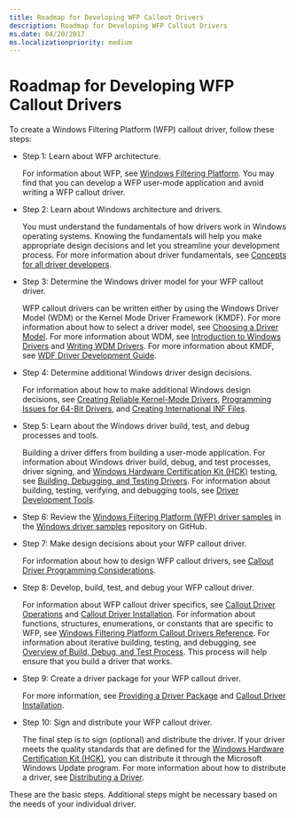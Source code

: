 ```yaml
---
title: Roadmap for Developing WFP Callout Drivers
description: Roadmap for Developing WFP Callout Drivers
ms.date: 04/20/2017
ms.localizationpriority: medium
---
```


# Roadmap for Developing WFP Callout Drivers


To create a Windows Filtering Platform (WFP) callout driver, follow these steps:

-   Step 1: Learn about WFP architecture.

    For information about WFP, see [Windows Filtering Platform](/windows/desktop/FWP/windows-filtering-platform-start-page). You may find that you can develop a WFP user-mode application and avoid writing a WFP callout driver.

-   Step 2: Learn about Windows architecture and drivers.

    You must understand the fundamentals of how drivers work in Windows operating systems. Knowing the fundamentals will help you make appropriate design decisions and let you streamline your development process. For more information about driver fundamentals, see [Concepts for all driver developers](../gettingstarted/concepts-and-knowledge-for-all-driver-developers.md).

-   Step 3: Determine the Windows driver model for your WFP callout driver.

    WFP callout drivers can be written either by using the Windows Driver Model (WDM) or the Kernel Mode Driver Framework (KMDF). For more information about how to select a driver model, see [Choosing a Driver Model](../gettingstarted/choosing-a-driver-model.md). For more information about WDM, see [Introduction to Windows Drivers](../kernel/overview-of-windows-components.md) and [Writing WDM Drivers](../kernel/writing-wdm-drivers.md). For more information about KMDF, see [WDF Driver Development Guide](../wdf/index.md).

-   Step 4: Determine additional Windows driver design decisions.

    For information about how to make additional Windows design decisions, see [Creating Reliable Kernel-Mode Drivers](../kernel/creating-reliable-kernel-mode-drivers.md), [Programming Issues for 64-Bit Drivers](../kernel/porting-your-driver-to-64-bit-windows.md), and [Creating International INF Files](../install/creating-international-inf-files.md).

-   Step 5: Learn about the Windows driver build, test, and debug processes and tools.

    Building a driver differs from building a user-mode application. For information about Windows driver build, debug, and test processes, driver signing, and [Windows Hardware Certification Kit (HCK)](https://go.microsoft.com/fwlink/p/?LinkId=733613) testing, see [Building, Debugging, and Testing Drivers](/windows-hardware/drivers). For information about building, testing, verifying, and debugging tools, see [Driver Development Tools](../devtest/index.md).

-   Step 6: Review the [Windows Filtering Platform (WFP) driver samples](https://go.microsoft.com/fwlink/p/?LinkId=618680) in the [Windows driver samples](https://go.microsoft.com/fwlink/p/?LinkId=616507) repository on GitHub.

-   Step 7: Make design decisions about your WFP callout driver.

    For information about how to design WFP callout drivers, see [Callout Driver Programming Considerations](callout-driver-programming-considerations.md).

-   Step 8: Develop, build, test, and debug your WFP callout driver.

    For information about WFP callout driver specifics, see [Callout Driver Operations](callout-driver-operations.md) and [Callout Driver Installation](callout-driver-installation.md). For information about functions, structures, enumerations, or constants that are specific to WFP, see [Windows Filtering Platform Callout Drivers Reference](/windows-hardware/drivers/ddi/_netvista/). For information about iterative building, testing, and debugging, see [Overview of Build, Debug, and Test Process](/windows-hardware/drivers). This process will help ensure that you build a driver that works.

-   Step 9: Create a driver package for your WFP callout driver.

    For more information, see [Providing a Driver Package](/windows-hardware/drivers) and [Callout Driver Installation](callout-driver-installation.md).

-   Step 10: Sign and distribute your WFP callout driver.

    The final step is to sign (optional) and distribute the driver. If your driver meets the quality standards that are defined for the [Windows Hardware Certification Kit (HCK)](https://go.microsoft.com/fwlink/p/?LinkId=733613), you can distribute it through the Microsoft Windows Update program. For more information about how to distribute a driver, see [Distributing a Driver](/windows-hardware/drivers).

These are the basic steps. Additional steps might be necessary based on the needs of your individual driver.

